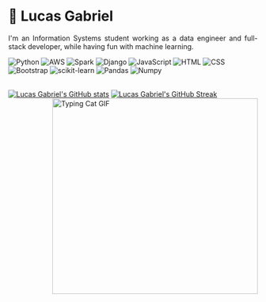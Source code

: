 <!-- Title -->
<h1>
    <span>🐍 Lucas Gabriel</span>
</h1>

<!-- Info -->
<p align="justify">I'm an Information Systems student working as a data engineer and full-stack developer, while having fun with machine learning.</p>

<!-- Stack -->
<div>
    <img alt="Python" src="https://img.shields.io/badge/Python-%233776AB?style=for-the-badge&logo=python&logoColor=ffffff">
    <img alt="AWS" src="https://img.shields.io/badge/AWS-%23232F3E?style=for-the-badge&logo=amazonwebservices&logoColor=ffffff">
    <img alt="Spark" src="https://img.shields.io/badge/Spark-%23E25A1C?style=for-the-badge&logo=apachespark&logoColor=ffffff">
    <img alt="Django" src="https://img.shields.io/badge/Django-%23092E20?style=for-the-badge&logo=django&logoColor=ffffff">
    <img alt="JavaScript" src="https://img.shields.io/badge/JavaScript-%23F7DF1E?style=for-the-badge&logo=javascript&logoColor=ffffff">
    <img alt="HTML" src="https://img.shields.io/badge/HTML-%23E34F26?style=for-the-badge&logo=html5&logoColor=ffffff">
    <img alt="CSS" src="https://img.shields.io/badge/CSS-%231572B6?style=for-the-badge&logo=css3&logoColor=ffffff">
    <img alt="Bootstrap" src="https://img.shields.io/badge/Bootstrap-%237952B3?style=for-the-badge&logo=bootstrap&logoColor=ffffff">
    <img alt="scikit-learn" src="https://img.shields.io/badge/scikit--learn-%23F7931E?style=for-the-badge&logo=scikitlearn&logoColor=ffffff">
    <img alt="Pandas" src="https://img.shields.io/badge/Pandas-%23150458?style=for-the-badge&logo=pandas&logoColor=ffffff">
    <img alt="Numpy" src="https://img.shields.io/badge/Numpy-%23013243?style=for-the-badge&logo=numpy&logoColor=ffffff">
</div>

<br>

<!-- Cards -->
[![Lucas Gabriel's GitHub stats](https://github-readme-stats.vercel.app/api?username=luquasgabriel&card_width=425&bg_color=1b2735&title_color=F0C251&text_color=FFFFFF&icon_color=FFD700&border_color=252C36&border_radius=0)](https://github.com/anuraghazra/github-readme-stats)
<img align=right height="395" width="415" alt="Typing Cat GIF" src="https://media2.giphy.com/media/v1.Y2lkPTc5MGI3NjExaXRiM3B2YjN1dXB4M3E1MXZiaTJ6YnF1dDRmMXo5Yjc5cTRmandibyZlcD12MV9pbnRlcm5hbF9naWZfYnlfaWQmY3Q9Zw/JIX9t2j0ZTN9S/giphy.gif">
[![Lucas Gabriel's GitHub Streak](https://streak-stats.demolab.com?user=luquasgabriel&theme=dark&border_radius=0&date_format=j%20M%5B%20Y%5D&mode=weekly&card_width=425&background=1B2735&sideNums=FFFFFF&currStreakNum=FFFFFF&sideLabels=F0C251&stroke=1B2735&dates=868686&currStreakLabel=F0C251&border=1B2735)](https://git.io/streak-stats)

